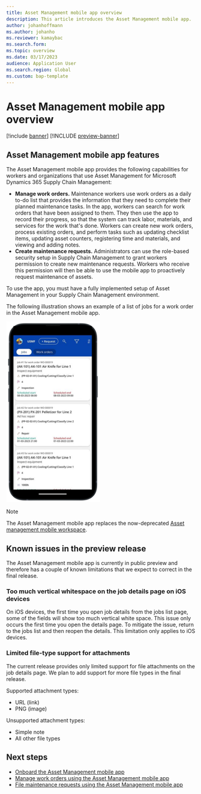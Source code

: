 ```yaml
---
title: Asset Management mobile app overview
description: This article introduces the Asset Management mobile app.
author: johanhoffmann
ms.author: johanho
ms.reviewer: kamaybac
ms.search.form:
ms.topic: overview
ms.date: 03/17/2023
audience: Application User
ms.search.region: Global
ms.custom: bap-template
---
```


# Asset Management mobile app overview

[!include [banner](../../includes/banner.md)]
[!INCLUDE [preview-banner](../../includes/preview-banner.md)]
<!-- KFM: Preview until further notice -->

## Asset Management mobile app features

The Asset Management mobile app provides the following capabilities for workers and organizations that use Asset Management for Microsoft Dynamics 365 Supply Chain Management:

- **Manage work orders.** Maintenance workers use work orders as a daily to-do list that provides the information that they need to complete their planned maintenance tasks. In the app, workers can search for work orders that have been assigned to them. They then use the app to record their progress, so that the system can track labor, materials, and services for the work that's done. Workers can create new work orders, process existing orders, and perform tasks such as updating checklist items, updating asset counters, registering time and materials, and viewing and adding notes.
- **Create maintenance requests.** Administrators can use the role-based security setup in Supply Chain Management to grant workers permission to create new maintenance requests. Workers who receive this permission will then be able to use the mobile app to proactively request maintenance of assets.

To use the app, you must have a fully implemented setup of Asset Management in your Supply Chain Management environment.

The following illustration shows an example of a list of jobs for a work order in the Asset Management mobile app.

[<img src="media/mobile-app-in-phone.png" alt="Job list for a work order in the Asset Management mobile app." title="Job list for a work order in the Asset Management mobile app" width="250" />](media/mobile-app-in-phone.png#lightbox)

> [!NOTE]
> The Asset Management mobile app replaces the now-deprecated [Asset management mobile workspace](../asset-management-mobile-workspace.md).

## Known issues in the preview release

The Asset Management mobile app is currently in public preview and therefore has a couple of known limitations that we expect to correct in the final release.

### Too much vertical whitespace on the job details page on iOS devices

On iOS devices, the first time you open job details from the jobs list page, some of the fields will show too much vertical white space. This issue only occurs the first time you open the details page. To mitigate the issue, return to the jobs list and then reopen the details. This limitation only applies to iOS devices.

### Limited file-type support for attachments

The current release provides only limited support for file attachments on the job details page. We plan to add support for more file types in the final release.

Supported attachment types:

- URL (link)
- PNG (image)

Unsupported attachment types:

- Simple note
- All other file types

## Next steps

- [Onboard the Asset Management mobile app](onboard-app.md)
- [Manage work orders using the Asset Management mobile app](work-orders.md)
- [File maintenance requests using the Asset Management mobile app](maintenance-requests.md)
